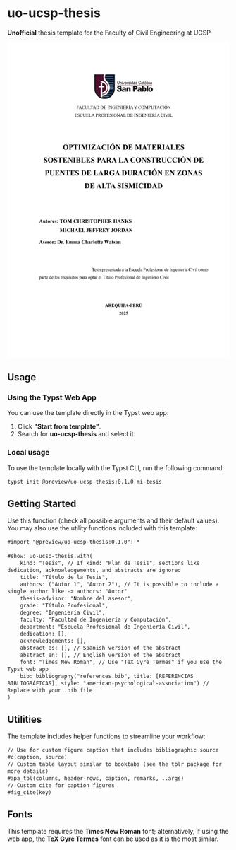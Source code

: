 # uo-ucsp-thesis
**Unofficial** thesis template for the Faculty of Civil Engineering at UCSP

![thumbnail](thumbnails/tb.png)

## Usage

### Using the Typst Web App  
You can use the template directly in the Typst web app:  
1. Click **"Start from template"**.  
2. Search for **uo-ucsp-thesis** and select it. 

### Local usage
To use the template locally with the Typst CLI, run the following command:  

```sh
typst init @preview/uo-ucsp-thesis:0.1.0 mi-tesis
```

## Getting Started
Use this function (check all possible arguments and their default values). You may also use the utility functions included with this template:

```typst
#import "@preview/uo-ucsp-thesis:0.1.0": *

#show: uo-ucsp-thesis.with(
    kind: "Tesis", // If kind: "Plan de Tesis", sections like dedication, acknowledgements, and abstracts are ignored
    title: "Título de la Tesis",
    authors: ("Autor 1", "Autor 2"), // It is possible to include a single author like -> authors: "Autor"
    thesis-advisor: "Nombre del asesor",
    grade: "Título Profesional",
    degree: "Ingeniería Civil",
    faculty: "Facultad de Ingeniería y Computación",
    department: "Escuela Profesional de Ingeniería Civil",
    dedication: [],
    acknowledgements: [],
    abstract_es: [], // Spanish version of the abstract
    abstract_en: [], // English version of the abstract
    font: "Times New Roman", // Use "TeX Gyre Termes" if you use the Typst web app
    bib: bibliography("references.bib", title: [REFERENCIAS BIBLIOGRÁFICAS], style: "american-psychological-association") // Replace with your .bib file
)
```

## Utilities
The template includes helper functions to streamline your workflow:
```typst
// Use for custom figure caption that includes bibliographic source
#c(caption, source)
// Custom table layout similar to booktabs (see the tblr package for more details)
#apa_tbl(columns, header-rows, caption, remarks, ..args)
// Custom cite for caption figures
#fig_cite(key)
```

## Fonts
This template requires the **Times New Roman** font; alternatively, if using the web app, the **TeX Gyre Termes** font can be used as it is the most similar.